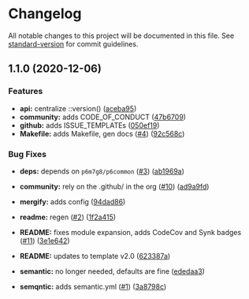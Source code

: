 # Changelog

All notable changes to this project will be documented in this file. See [standard-version](https://github.com/conventional-changelog/standard-version) for commit guidelines.

## 1.1.0 (2020-12-06)


### Features

* **api:** centralize ::version() ([aceba95](https://github.com/p6m7g8/p6svn/commit/aceba95b40e76a42b4ea3cde4bfa3c86fda14705))
* **community:** adds CODE_OF_CONDUCT ([47b6709](https://github.com/p6m7g8/p6svn/commit/47b6709bcca265c3afc4a0d9f1f3098790be8b78))
* **github:** adds ISSUE_TEMPLATEs ([050ef19](https://github.com/p6m7g8/p6svn/commit/050ef19056af04365ed079cc94e923b9edcf9d3e))
* **Makefile:** adds Makefile, gen docs ([#4](https://github.com/p6m7g8/p6svn/issues/4)) ([92c568c](https://github.com/p6m7g8/p6svn/commit/92c568c60cbd67aff34c8ad1fa8415528fbbab57))


### Bug Fixes

* **deps:** depends on `p6m7g8/p6common` ([#3](https://github.com/p6m7g8/p6svn/issues/3)) ([ab1969a](https://github.com/p6m7g8/p6svn/commit/ab1969a81188ffd39ce07efc38f30d596ef408d4))


* **community:** rely on the .github/ in the org ([#10](https://github.com/p6m7g8/p6svn/issues/10)) ([ad9a9fd](https://github.com/p6m7g8/p6svn/commit/ad9a9fdbb6490dff99b0f16a5a40cf2f976025a4))
* **mergify:** adds config ([94dad86](https://github.com/p6m7g8/p6svn/commit/94dad86572957857aacab0c731c623eeaaac3f12))
* **readme:** regen ([#2](https://github.com/p6m7g8/p6svn/issues/2)) ([1f2a415](https://github.com/p6m7g8/p6svn/commit/1f2a415698be93e30f3e721bf07c83d6c65a35eb))
* **README:** fixes module expansion, adds CodeCov and Synk badges ([#11](https://github.com/p6m7g8/p6svn/issues/11)) ([3e1e642](https://github.com/p6m7g8/p6svn/commit/3e1e642534874e386c84c36179a8cdf951397b77))
* **README:** updates to template v2.0 ([623387a](https://github.com/p6m7g8/p6svn/commit/623387a5d04f42b327ad74d08455a79d2d9a1bc6))
* **semantic:** no longer needed, defaults are fine ([ededaa3](https://github.com/p6m7g8/p6svn/commit/ededaa33b151f605ae7184925ed47878b4df973c))
* **semqntic:** adds semantic.yml ([#1](https://github.com/p6m7g8/p6svn/issues/1)) ([3a8798c](https://github.com/p6m7g8/p6svn/commit/3a8798cedb8330dcdcdbfb4713d80837e91c99ff))
